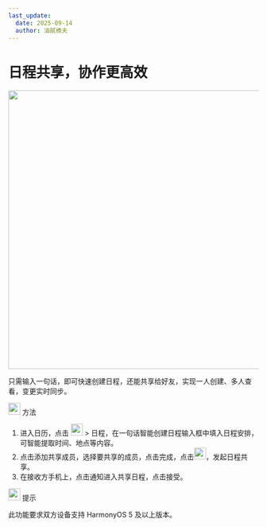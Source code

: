 ```yaml
---
last_update:
  date: 2025-09-14
  author: 油腻樵夫
---
```


# 日程共享，协作更高效


<img src="https://tips-p01-drcn.dbankcdn.cn/MODEL/DOC/C00B031/resource/card/202502281vpXhm/zh-cn/image/figure/20005937_f002_ShareSchedule.png" width="560" height=""/>

只需输入一句话，即可快速创建日程，还能共享给好友，实现一人创建、多人查看，变更实时同步。

<img src="https://tips-p01-drcn.dbankcdn.cn/MODEL/EMUI/C00B030/resource/card/202503041becsx/zh-cn/image/common/buttons/fig_method.png" width="24" height="24"/> 方法

1.  进入日历，点击 <img src="https://tips-p01-drcn.dbankcdn.cn/MODEL/EMUI/C00B030/resource/card/202508180uszcw/zh-cn/image/common/buttons/ic_add_calendar.png" width="24" height="24"/> > 日程，在一句话智能创建日程输入框中填入日程安排，可智能提取时间、地点等内容。
2.  点击添加共享成员，选择要共享的成员，点击完成，点击<img src="https://tips-p01-drcn.dbankcdn.cn/MODEL/EMUI/C00B030/resource/card/202508180uszcw/zh-cn/image/common/buttons/ic_comfirm_calendar.png" width="24" height="24"/>，发起日程共享。
3.  在接收方手机上，点击通知进入共享日程，点击接受。

<img src="https://tips-p01-drcn.dbankcdn.cn/MODEL/EMUI/C00B030/resource/card/202508300vZjQz/zh-cn/image/common/buttons/fig_tips.png" width="24" height="24"/> 提示

此功能要求双方设备支持 HarmonyOS 5 及以上版本。



